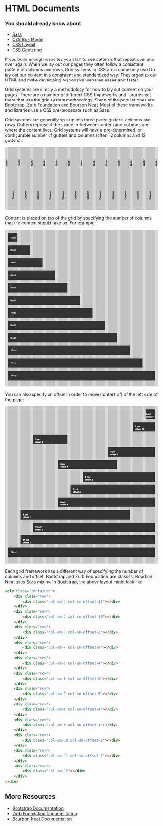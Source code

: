 # HTML Documents

### You should already know about
* [Sass](../sass/README.md)
* [CSS Box Model](../css-box-model/README.md)
* [CSS Layout](../css-box-model/README.md)
* [CSS Centering](../css-centering/README.md)

If you build enough websites you start to see patterns that repeat over and over again. When we lay out our pages they often follow a consistent pattern of columns and rows. Grid systems in CSS are a commonly used to lay out our content in a consistent and standardized way. They organize our HTML and make developing responsive websites easier and faster.

Grid systems are simply a methodology for how to lay out content on your pages. There are a number of different CSS frameworks and libraries out there that use the grid system methodology. Some of the popular ones are [Bootstrap](http://getbootstrap.com), [Zurb Foundation](http://foundation.zurb.com/) and [Bourbon Neat](http://neat.bourbon.io/). Most of these frameworks and libraries use a CSS pre-processor such as Sass.

Grid systems are generally split up into three parts: gutters, columns and rows. Gutters represent the space in-between content and columns are where the content lives. Grid systems will have a pre-determined, or configurable number of gutters and columns (often 12 columns and 13 gutters).

![Gutters and Columns](gutters-columns.png)

Content is placed on top of the grid by specifying the number of columns that the content should take up. For example:

![Widths](widths.png)

You can also specify an offset in order to move content off of the left side of the page:

![Offset](offset.png)

Each grid framework has a different way of specifying the number of columns and offset. Bootstrap and Zurb Foundation use classes. Bourbon Neat uses Sass mixins. In Bootstrap, the above layout might look like:

```html
<div class="container">
	<div class="row">
		<div class="col-sm-1 col-sm-offset-11"></div>
	</div>
	<div class="row">
		<div class="col-sm-2 col-sm-offset-10"></div>
	</div>
	<div class="row">
		<div class="col-sm-3 col-sm-offset-2"></div>
	</div>
	<div class="row">
		<div class="col-sm-4 col-sm-offset-8"></div>
	</div>
	<div class="row">
		<div class="col-sm-5 col-sm-offset-4"></div>
	</div>
	<div class="row">
		<div class="col-sm-6 col-sm-offset-6"></div>
	</div>
	<div class="row">
		<div class="col-sm-7 col-sm-offset-5"></div>
	</div>
	<div class="row">
		<div class="col-sm-8 col-sm-offset-4"></div>
	</div>
	<div class="row">
		<div class="col-sm-9 col-sm-offset-1"></div>
	</div>
	<div class="row">
		<div class="col-sm-10 col-sm-offset-2"></div>
	</div>
	<div class="row">
		<div class="col-sm-11 col-sm-offset-1"></div>
	</div>
	<div class="row">
		<div class="col-sm-12"></div>
	</div>
</div>
```

## More Resources

* [Bootstrap Documentation](http://getbootstrap.com/css/#grid)
* [Zurb Foundation Documentation](http://foundation.zurb.com/docs/components/grid.html)
* [Bourbon Neat Documentation](http://neat.bourbon.io/examples/)